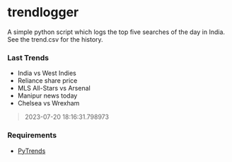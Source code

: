 # trendlogger
A simple python script which logs the top five searches of the day in India.<br>See the trend.csv for the history.<br>

<!-- Last Trends -->
### Last Trends
* India vs West Indies
* Reliance share price
* MLS All-Stars vs Arsenal
* Manipur news today
* Chelsea vs Wrexham
> 2023-07-20 18:16:31.798973

<!-- Requirements -->
### Requirements
* [PyTrends](https://github.com/dreyco676/pytrends)
